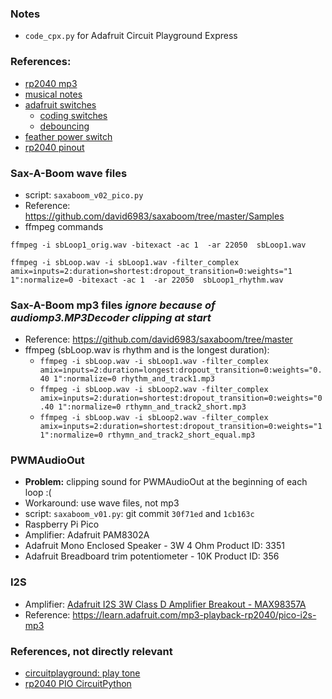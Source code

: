 ### Notes
* `code_cpx.py` for Adafruit Circuit Playground Express

### References:
* [rp2040 mp3](https://learn.adafruit.com/mp3-playback-rp2040)
* [musical notes](https://learn.adafruit.com/circuit-playground-music/the-sound-of-music)
* [adafruit switches](https://learn.adafruit.com/make-it-switch/other-types-of-switches)
    * [coding switches](https://learn.adafruit.com/make-it-switch/code-your-micro)
    * [debouncing](https://learn.adafruit.com/key-pad-matrix-scanning-in-circuitpython/keys-one-key-per-pin)
* [feather power switch](https://io.adafruit.com/blog/tip/2016/12/14/feather-power-switch/) 
* [rp2040 pinout](https://learn.adafruit.com/adafruit-feather-rp2040-pico/pinouts)

### Sax-A-Boom wave files
* script: `saxaboom_v02_pico.py`
* Reference: https://github.com/david6983/saxaboom/tree/master/Samples
* ffmpeg commands
```
ffmpeg -i sbLoop1_orig.wav -bitexact -ac 1  -ar 22050  sbLoop1.wav

ffmpeg -i sbLoop.wav -i sbLoop1.wav -filter_complex amix=inputs=2:duration=shortest:dropout_transition=0:weights="1 1":normalize=0 -bitexact -ac 1  -ar 22050  sbLoop1_rhythm.wav
```

### Sax-A-Boom mp3 files _ignore because of audiomp3.MP3Decoder clipping at start_
* Reference: https://github.com/david6983/saxaboom/tree/master
* ffmpeg (sbLoop.wav is rhythm and is the longest duration):
    * `ffmpeg -i sbLoop.wav -i sbLoop1.wav -filter_complex amix=inputs=2:duration=longest:dropout_transition=0:weights="0.40 1":normalize=0 rhythm_and_track1.mp3`
    * `ffmpeg -i sbLoop.wav -i sbLoop2.wav -filter_complex amix=inputs=2:duration=shortest:dropout_transition=0:weights="0.40 1":normalize=0 rthymn_and_track2_short.mp3`
    * `ffmpeg -i sbLoop.wav -i sbLoop2.wav -filter_complex amix=inputs=2:duration=shortest:dropout_transition=0:weights="1 1":normalize=0 rthymn_and_track2_short_equal.mp3`

### PWMAudioOut
* **Problem:** clipping sound for PWMAudioOut at the beginning of each loop :(
* Workaround: use wave files, not mp3
* script: `saxaboom_v01.py`: git commit `30f71ed` and `1cb163c`
* Raspberry Pi Pico
* Amplifier: Adafruit PAM8302A
* Adafruit Mono Enclosed Speaker - 3W 4 Ohm Product ID: 3351 
* Adafruit Breadboard trim potentiometer - 10K Product ID: 356 

### I2S
* Amplifier: [Adafruit I2S 3W Class D Amplifier Breakout - MAX98357A](https://www.adafruit.com/product/3006)
* Reference: https://learn.adafruit.com/mp3-playback-rp2040/pico-i2s-mp3

### References, not directly relevant
* [circuitplayground: play tone](https://learn.adafruit.com/circuitpython-made-easy-on-circuit-playground-express/play-tone)
* [rp2040 PIO CircuitPython](https://learn.adafruit.com/intro-to-rp2040-pio-with-circuitpython/overview)


<!---
# vim: ai et ts=4 sw=4 sts=4 nu
-->
